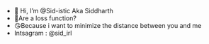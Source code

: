 - 👋 Hi, I’m @Sid-istic Aka Siddharth
- 👀Are a loss function?
- 😘Because i want to minimize the distance between you and me
- Intsagram : @sid_irl
<!---
Sid-istic/Sid-istic is a ✨ special ✨ repository because its `README.md` (this file) appears on your GitHub profile.
You can click the Preview link to take a look at your changes.
--->

